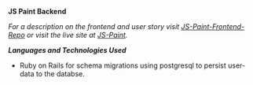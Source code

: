 **JS Paint Backend**

_For a description on the frontend and user story visit [JS-Paint-Frontend-Repo](http://github.com/dauncy/js-paint-client) or 
visit the live site at [JS-Paint](http://dauncy.github.io/js-paint-client/)._

***Languages and Technologies Used***
- Ruby on Rails for schema migrations using postgresql to persist user-data to the databse. 
